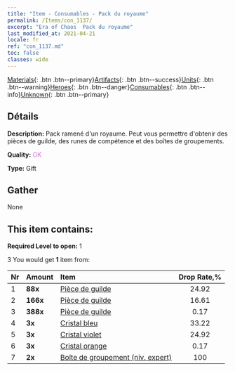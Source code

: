 ```yaml
---
title: "Item - Consumables - Pack du royaume"
permalink: /Items/con_1137/
excerpt: "Era of Chaos  Pack du royaume"
last_modified_at: 2021-04-21
locale: fr
ref: "con_1137.md"
toc: false
classes: wide
---
```

 [Materials](/fr/Items/){: .btn .btn--primary}[Artifacts](/fr/Items/Artifacts/){: .btn .btn--success}[Units](/fr/Items/Units/){: .btn .btn--warning}[Heroes](/fr/Items/Heroes/){: .btn .btn--danger}[Consumables](/fr/Items/Consumables/){: .btn .btn--info}[Unknown](/fr/Items/Unknown/){: .btn .btn--primary}

## Détails
 **Description:** Pack ramené d'un royaume. Peut vous permettre d'obtenir des pièces de guilde, des runes de compétence et des boîtes de groupements.

 **Quality:** <span style="color: #DA70D6">OK</span>

 **Type:** Gift

## Gather

  None

## This item contains:

 **Required Level to open:** 1

 3 You would get **1** item  from:

  | Nr | Amount |     Item    | Drop Rate,% |
  |:---|:-------|:------------|:---------:|
  | 1 |  **88x** | [Pièce de guilde](/fr/Items/con_896/) | 24.92 | 
  | 2 |  **166x** | [Pièce de guilde](/fr/Items/con_896/) | 16.61 | 
  | 3 |  **388x** | [Pièce de guilde](/fr/Items/con_896/) | 0.17 | 
  | 4 |  **3x** | [Cristal bleu](/fr/Items/con_716/) | 33.22 | 
  | 5 |  **3x** | [Cristal violet](/fr/Items/con_720/) | 24.92 | 
  | 6 |  **3x** | [Cristal orange](/fr/Items/con_730/) | 0.17 | 
  | 7 |  **2x** | [Boîte de groupement (niv. expert)](/fr/Items/con_767/) | 100 | 
